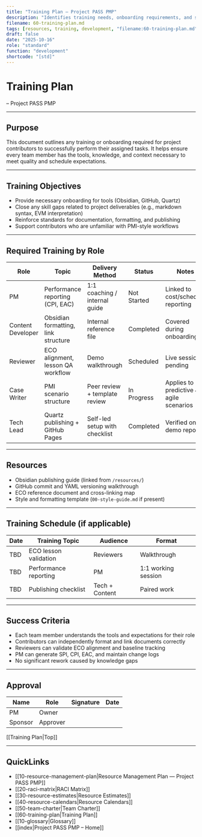 ```yaml
---
title: "Training Plan — Project PASS PMP"
description: "Identifies training needs, onboarding requirements, and skill development strategies for project contributors."
filename: 60-training-plan.md
tags: [resources, training, development, "filename:60-training-plan.md"]
draft: false
date: "2025-10-16"
role: "standard"
function: "development"
shortcode: "[std]"
---
```


# Training Plan
– Project PASS PMP  

---

## Purpose

This document outlines any training or onboarding required for project contributors to successfully perform their assigned tasks. It helps ensure every team member has the tools, knowledge, and context necessary to meet quality and schedule expectations.

---

## Training Objectives

- Provide necessary onboarding for tools (Obsidian, GitHub, Quartz)  
- Close any skill gaps related to project deliverables (e.g., markdown syntax, EVM interpretation)  
- Reinforce standards for documentation, formatting, and publishing  
- Support contributors who are unfamiliar with PMI-style workflows  

---

## Required Training by Role

| Role | Topic | Delivery Method | Status | Notes |
|------|-------|------------------|--------|-------|
| PM | Performance reporting (CPI, EAC) | 1:1 coaching / internal guide | Not Started | Linked to cost/schedule reporting |
| Content Developer | Obsidian formatting, link structure | Internal reference file | Completed | Covered during onboarding |
| Reviewer | ECO alignment, lesson QA workflow | Demo walkthrough | Scheduled | Live session pending |
| Case Writer | PMI scenario structure | Peer review + template review | In Progress | Applies to predictive & agile scenarios |
| Tech Lead | Quartz publishing + GitHub Pages | Self-led setup with checklist | Completed | Verified on demo repo |

---

## Resources

- Obsidian publishing guide (linked from `/resources/`)  
- GitHub commit and YAML versioning walkthrough  
- ECO reference document and cross-linking map  
- Style and formatting template (`00-style-guide.md` if present)

---

## Training Schedule (if applicable)

| Date | Training Topic | Audience | Format |
|------|----------------|----------|--------|
| TBD | ECO lesson validation | Reviewers | Walkthrough |
| TBD | Performance reporting | PM | 1:1 working session |
| TBD | Publishing checklist | Tech + Content | Paired work |

---

## Success Criteria

- Each team member understands the tools and expectations for their role  
- Contributors can independently format and link documents correctly  
- Reviewers can validate ECO alignment and baseline tracking  
- PM can generate SPI, CPI, EAC, and maintain change logs  
- No significant rework caused by knowledge gaps

---

## Approval

| Name | Role | Signature | Date |
|------|------|-----------|------|
| PM | Owner |           |      |
| Sponsor | Approver |           |      |


[[Training Plan|Top]]

---

## QuickLinks
- [[10-resource-management-plan|Resource Management Plan — Project PASS PMP]]
- [[20-raci-matrix|RACI Matrix]]
- [[30-resource-estimates|Resource Estimates]]
- [[40-resource-calendars|Resource Calendars]]
- [[50-team-charter|Team Charter]]
- [[60-training-plan|Training Plan]]
- [[10-glossary|Glossary]]
- [[index|Project PASS PMP – Home]]
